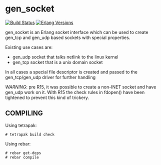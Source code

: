 gen_socket
===========
[![Build Status][travis badge]][travis]
[![Erlang Versions][erlang version badge]][travis]

gen_socket is an Erlang socket interface which can be used to create
gen_tcp and gen_udp based sockets with special properties.

Existing use cases are:
  * gen_udp socket that talks netlink to the linux kernel
  * gen_tcp socket that is a unix domain socket

In all cases a special file descriptor is created and passed to the
gen_tcp/gen_udp driver for further handling

*WARNING*: pre R15, it was possible to create a non-INET socket and
	   have gen_udp work on it. With R15 the check rules in
	   fdopen() have been tightened to prevent this kind of
	   trickery.

COMPILING
---------

Using tetrapak:

    # tetrapak build check

Using rebar:

    # rebar get-deps
    # rebar compile

<!-- Badges -->
[travis]: https://travis-ci.org/travelping/gen_socket
[travis badge]: https://img.shields.io/travis/travelping/gen_socket/master.svg?style=flat-square
[coveralls]: https://coveralls.io/github/travelping/gen_socket
[coveralls badge]: https://img.shields.io/coveralls/travelping/gen_socket/master.svg?style=flat-square
[erlang version badge]: https://img.shields.io/badge/erlang-r16%20to%2020.1-blue.svg?style=flat-square

